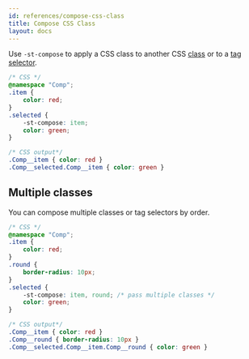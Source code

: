 ```yaml
---
id: references/compose-css-class
title: Compose CSS Class
layout: docs
---
```


Use `-st-compose` to apply a CSS class to another CSS [class](./class-selectors.md) or to a [tag selector](./tag-selectors.md).

```css
/* CSS */
@namespace "Comp";
.item {
    color: red;
}
.selected {
    -st-compose: item;
    color: green;
}
```

```css
/* CSS output*/
.Comp__item { color: red }
.Comp__selected.Comp__item { color: green }
```

## Multiple classes

You can compose multiple classes or tag selectors by order.

```css
/* CSS */
@namespace "Comp";
.item {
    color: red;
}
.round {
    border-radius: 10px;
}
.selected {
    -st-compose: item, round; /* pass multiple classes */
    color: green;
}
```

```css
/* CSS output*/
.Comp__item { color: red }
.Comp__round { border-radius: 10px }
.Comp__selected.Comp__item.Comp__round { color: green }
```
